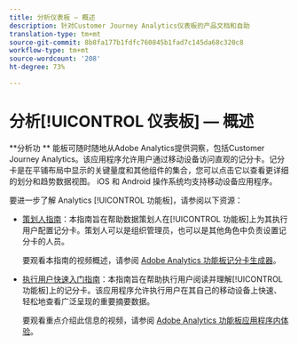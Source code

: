 ```yaml
---
title: 分析仪表板 — 概述
description: 针对Customer Journey Analytics仪表板的产品文档和自助
translation-type: tm+mt
source-git-commit: 8b8fa177b1fdfc760845b1fad7c145da68c320c8
workflow-type: tm+mt
source-wordcount: '208'
ht-degree: 73%

---
```



# 分析[!UICONTROL 仪表板] — 概述

**分析功 ** 能板可随时随地从Adobe Analytics提供洞察，包括Customer Journey Analytics。该应用程序允许用户通过移动设备访问直观的记分卡。记分卡是在平铺布局中显示的关键量度和其他组件的集合，您可以点击它以查看更详细的划分和趋势数据视图。 iOS 和 Android 操作系统均支持移动设备应用程序。

要进一步了解 Analytics [!UICONTROL 功能板]，请参阅以下资源：

* [策划人指南](/help/mobile-app/curator.md)：本指南旨在帮助数据策划人在[!UICONTROL 功能板]上为其执行用户配置记分卡。策划人可以是组织管理员，也可以是其他角色中负责设置记分卡的人员。

   要观看本指南的视频概述，请参阅 [Adobe Analytics 功能板记分卡生成器](https://experienceleague.adobe.com/docs/analytics-learn/tutorials/additional-tools/analytics-dashboards/adobe-analytics-dashboards-scorecard-builder.html)。


* [执行用户快速入门指南](/help/mobile-app/executive.md)：本指南旨在帮助执行用户阅读并理解[!UICONTROL 功能板]上的记分卡。该应用程序允许执行用户在其自己的移动设备上快速、轻松地查看广泛呈现的重要摘要数据。

   要观看重点介绍此信息的视频，请参阅 [Adobe Analytics 功能板应用程序内体验](https://experienceleague.adobe.com/docs/analytics-learn/tutorials/additional-tools/analytics-dashboards/adobe-analytics-dashboards-in-app-experience.html)。
